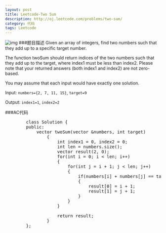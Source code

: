 ```yaml
---
layout: post
title: Leetcode-Two Sum
description: http://oj.leetcode.com/problems/two-sum/
category: 代码
tags: Leetcode
---
```

![img](http://media-cache-ak0.pinimg.com/736x/2e/21/d8/2e21d8568529233e902a02398a60a23d.jpg)
###题目描述
Given an array of integers, find two numbers such that they add up to a specific target number.

The function twoSum should return indices of the two numbers such that they add up to the target, where index1 must be less than index2. Please note that your returned answers (both index1 and index2) are not zero-based.

You may assume that each input would have exactly one solution.

Input: `numbers={2, 7, 11, 15}`, `target=9`

Output: `index1=1`, `index2=2`

###AC代码
<pre class="prettyprint">
		class Solution {
		public:
		    vector<int> twoSum(vector<int> &numbers, int target)
		    	{
		    		int index1 = 0, index2 = 0;
		    		int len = numbers.size();
		    		vector<int> result(2, 0);
		    		for(int i = 0; i < len; i++)
		    		{
		    			for(int j = i + 1; j < len; j++)
		    			{
		    				if(numbers[i] + numbers[j] == target)
		    				{
		    					result[0] = i + 1;
		    					result[1] = j + 1;
		    				}
		    			}
		    		}
		    
		    		return result;
		    	}
		};
</pre>